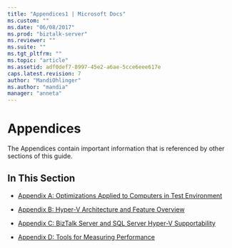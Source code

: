 ```yaml
---
title: "Appendices1 | Microsoft Docs"
ms.custom: ""
ms.date: "06/08/2017"
ms.prod: "biztalk-server"
ms.reviewer: ""
ms.suite: ""
ms.tgt_pltfrm: ""
ms.topic: "article"
ms.assetid: adf0def7-8997-45e2-a6ae-5cce6eee617e
caps.latest.revision: 7
author: "MandiOhlinger"
ms.author: "mandia"
manager: "anneta"
---
```

# Appendices
The Appendices contain important information that is referenced by other sections of this guide.  
  
## In This Section  
  
-   [Appendix A: Optimizations Applied to Computers in Test Environment](../technical-guides/appendix-a-optimizations-applied-to-computers-in-test-environment.md)  
  
-   [Appendix B: Hyper-V Architecture and Feature Overview](../technical-guides/appendix-b-hyper-v-architecture-and-feature-overview.md)  
  
-   [Appendix C: BizTalk Server and SQL Server Hyper-V Supportability](../technical-guides/appendix-c-biztalk-server-and-sql-server-hyper-v-supportability.md)  
  
-   [Appendix D: Tools for Measuring Performance](../technical-guides/appendix-d-tools-for-measuring-performance.md)